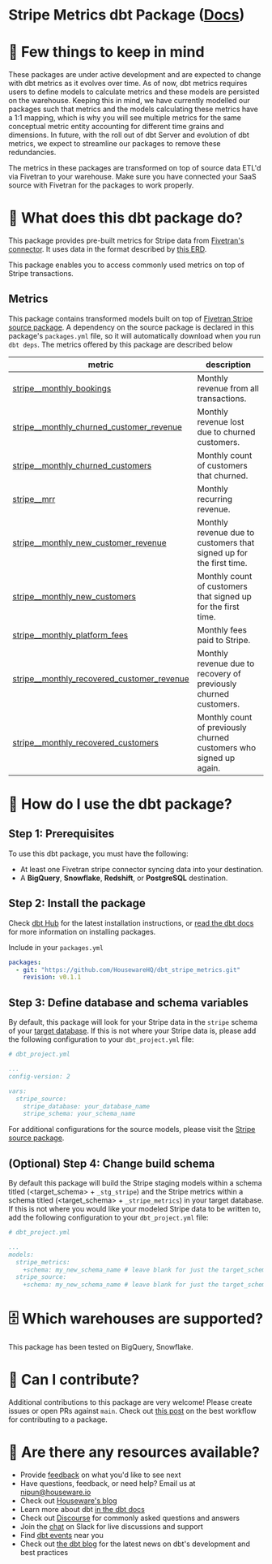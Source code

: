 # Stripe Metrics dbt Package ([Docs](https://housewarehq.github.io/dbt_stripe_metrics))

# 🛑 Few things to keep in mind
These packages are under active development and are expected to change with dbt metrics as it evolves over time. As of now, dbt metrics requires users to define models to calculate metrics and these models are persisted on the warehouse. Keeping this in mind, we have currently modelled our packages such that metrics and the models calculating these metrics have a 1:1 mapping, which is why you will see multiple metrics for the same conceptual metric entity accounting for different time grains and dimensions. In future, with the roll out of dbt Server and evolution of dbt metrics, we expect to streamline our packages to remove these redundancies.

The metrics in these packages are transformed on top of source data ETL'd via Fivetran to your warehouse. Make sure you have connected your SaaS source with Fivetran for the packages to work properly.

# 📣 What does this dbt package do?
This package provides pre-built metrics for Stripe data from [Fivetran's connector](https://fivetran.com/docs/applications/stripe). It uses data in the format described by [this ERD](https://fivetran.com/docs/applications/stripe#schemainformation).

This package enables you to access commonly used metrics on top of Stripe transactions.

## Metrics 

This package contains transformed models built on top of [Fivetran Stripe source package](https://github.com/fivetran/dbt_stripe_source). A dependency on the source package is declared in this package's `packages.yml` file, so it will automatically download when you run `dbt deps`. The metrics offered by this package are described below

| **metric**                          | **description**                                                                                                                                                                                                                              |
|--------------------------------|------------------------------------------------------------------------------------------------------------------------------------------------------------------------------------------------------------------------------------------|
| [stripe__monthly_bookings](https://github.com/HousewareHQ/dbt_stripe_metrics/blob/main/models/metrics/stripe__metrics.yml#L138-L150)    | Monthly revenue from all transactions.                
| [stripe__monthly_churned_customer_revenue](https://github.com/HousewareHQ/dbt_stripe_metrics/blob/main/models/metrics/stripe__metrics.yml#L84-L99)      | Monthly revenue lost due to churned customers.                         
| [stripe__monthly_churned_customers](https://github.com/HousewareHQ/dbt_stripe_metrics/blob/main/models/metrics/stripe__metrics.yml#L30-L45)    | Monthly count of customers that churned.
| [stripe__mrr](https://github.com/HousewareHQ/dbt_stripe_metrics/blob/main/models/metrics/stripe__metrics.yml#L19-L28)    | Monthly recurring revenue.
| [stripe__monthly_new_customer_revenue](https://github.com/HousewareHQ/dbt_stripe_metrics/blob/main/models/metrics/stripe__metrics.yml#L121-L136)    |         Monthly revenue due to customers that signed up for the first time.                                                               |
| [stripe__monthly_new_customers](https://github.com/HousewareHQ/dbt_stripe_metrics/blob/main/models/metrics/stripe__metrics.yml#L67-L82)    |  Monthly count of customers that signed up for the first time.                                     |
| [stripe__monthly_platform_fees](https://github.com/HousewareHQ/dbt_stripe_metrics/blob/main/models/metrics/stripe__metrics.yml#L5-L17)    | Monthly fees paid to Stripe.                                                         |
| [stripe__monthly_recovered_customer_revenue](https://github.com/HousewareHQ/dbt_stripe_metrics/blob/main/models/metrics/stripe__metrics.yml#L101-L119)    | Monthly revenue due to recovery of previously churned customers.               |
| [stripe__monthly_recovered_customers](https://github.com/HousewareHQ/dbt_stripe_metrics/blob/main/models/metrics/stripe__metrics.yml#L47-L65)    | Monthly count of previously churned customers who signed up again.|                                                                                                                                 

# 🎯 How do I use the dbt package?
## Step 1: Prerequisites
To use this dbt package, you must have the following:
- At least one Fivetran stripe connector syncing data into your destination. 
- A **BigQuery**, **Snowflake**, **Redshift**, or **PostgreSQL** destination.


## Step 2: Install the package

Check [dbt Hub](https://hub.getdbt.com/) for the latest installation instructions, or [read the dbt docs](https://docs.getdbt.com/docs/package-management) for more information on installing packages.

Include in your `packages.yml`

```yaml
packages:
  - git: "https://github.com/HousewareHQ/dbt_stripe_metrics.git"
    revision: v0.1.1
```

## Step 3: Define database and schema variables

By default, this package will look for your Stripe data in the `stripe` schema of your [target database](https://docs.getdbt.com/docs/running-a-dbt-project/using-the-command-line-interface/configure-your-profile). If this is not where your Stripe data is, please add the following configuration to your `dbt_project.yml` file:

```yml
# dbt_project.yml

...
config-version: 2

vars:
  stripe_source:
    stripe_database: your_database_name
    stripe_schema: your_schema_name
```

For additional configurations for the source models, please visit the [Stripe source package](https://github.com/fivetran/dbt_stripe_source).

## (Optional) Step 4: Change build schema
By default this package will build the Stripe staging models within a schema titled (<target_schema> + `_stg_stripe`) and the Stripe metrics within a schema titled (<target_schema> + `_stripe_metrics`) in your target database. If this is not where you would like your modeled Stripe data to be written to, add the following configuration to your `dbt_project.yml` file:

```yml
# dbt_project.yml

...
models:
  stripe_metrics:
    +schema: my_new_schema_name # leave blank for just the target_schema
  stripe_source:
    +schema: my_new_schema_name # leave blank for just the target_schema
```


# 🗄 Which warehouses are supported?
This package has been tested on BigQuery, Snowflake.


# 🙌 Can I contribute?

Additional contributions to this package are very welcome! Please create issues
or open PRs against `main`. Check out 
[this post](https://discourse.getdbt.com/t/contributing-to-a-dbt-package/657) 
on the best workflow for contributing to a package.


# 🏪 Are there any resources available?
- Provide [feedback](https://airtable.com/shrPHxTmfkjq3P6Eh) on what you'd like to see next
- Have questions, feedback, or need help? Email us at nipun@houseware.io
- Check out [Houseware's blog](https://www.houseware.io/blog)
- Learn more about dbt [in the dbt docs](https://docs.getdbt.com/docs/introduction)
- Check out [Discourse](https://discourse.getdbt.com/) for commonly asked questions and answers
- Join the [chat](https://slack.getdbt.com/) on Slack for live discussions and support
- Find [dbt events](https://events.getdbt.com) near you
- Check out [the dbt blog](https://blog.getdbt.com/) for the latest news on dbt's development and best practices